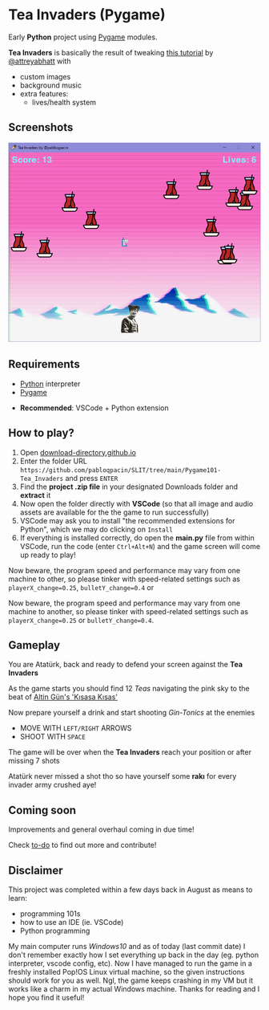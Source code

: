 # Tea Invaders (Pygame)


Early **Python** project using [Pygame](https://www.pygame.org/wiki/about) modules.

**Tea Invaders** is basically the result of tweaking [this tutorial](https://youtu.be/FfWpgLFMI7w) by [@attreyabhatt](https://github.com/attreyabhatt) with
- custom images
- background music
- extra features:
  - lives/health system

## Screenshots
<img src="/Pygame101-Tea_Invaders/images/game-screenshot.PNG" alt="screenshot" width="700"/>


## Requirements
- [Python](https://python.org) interpreter 
- [Pygame](https://www.pygame.org/wiki/GettingStarted)

[//]: <> (in Linux enter `sudo apt-get install python3-pygame`)
- **Recommended**: VSCode + Python extension

## How to play?
1. Open [download-directory.github.io](https://download-directory.github.io)
2. Enter the folder URL `https://github.com/pabloqpacin/SLIT/tree/main/Pygame101-Tea_Invaders` and press `ENTER` 
3. Find the **project .zip file** in your designated Downloads folder and **extract** it
4. Now open the folder directly with **VSCode** (so that all image and audio assets are available for the the game to run successfully)
5. VSCode may ask you to install "the recommended extensions for Python", which we may do clicking on `Install`
6. If everything is installed correctly, do open the **main.py** file from within VSCode, run the code (enter `Ctrl+Alt+N`) and the game screen will come up ready to play!

Now beware, the program speed and performance may vary from one machine to other, so please tinker with speed-related settings such as `playerX_change=0.25`, `bulletY_change=0.4` or

<!--
Instructions for fresh kali:
1 ok
2 ok
3 ok
4 python 3 preinstalled, and seemingly so is pygame; so i run `python3 main.py` having opened a terminal in the folder and... game screen pops up!! ... slower than it should




-->
Now beware, the program speed and performance may vary from one machine to another, so please tinker with speed-related settings such as `playerX_change=0.25` or `bulletY_change=0.4`.


## Gameplay

You are Atatürk, back and ready to defend your screen against the **Tea Invaders**

As the game starts you should find 12 *Teas* navigating the pink sky to the beat of [Altin Gün's 'Kısasa Kısas'](https://youtu.be/eXuGAOV0JH0)

Now prepare yourself a drink and start shooting *Gin-Tonics* at the enemies

- MOVE WITH `LEFT/RIGHT` ARROWS
- SHOOT WITH `SPACE`

The game will be over when the **Tea Invaders** reach your position or after missing 7 shots

Atatürk never missed a shot tho so have yourself some **rakı** for every invader army crushed aye!


## Coming soon

Improvements and general overhaul coming in due time!

Check [to-do](/Pygame101-Tea_Invaders/to-do.md) to find out more and contribute!



## Disclaimer

This project was completed within a few days back in August as means to learn:
  - programming 101s
  - how to use an IDE (ie. VSCode)
  - Python programming

My main computer runs *Windows10* and as of today (last commit date) I don't remember exactly how I set everything up back in the day (eg. python interpreter, vscode config, etc). Now I have managed to run the game in a freshly installed Pop!OS Linux virtual machine, so the given instructions should work for you as well. Ngl, the game keeps crashing in my VM but it works like a charm in my actual Windows machine. Thanks for reading and I hope you find it useful!


